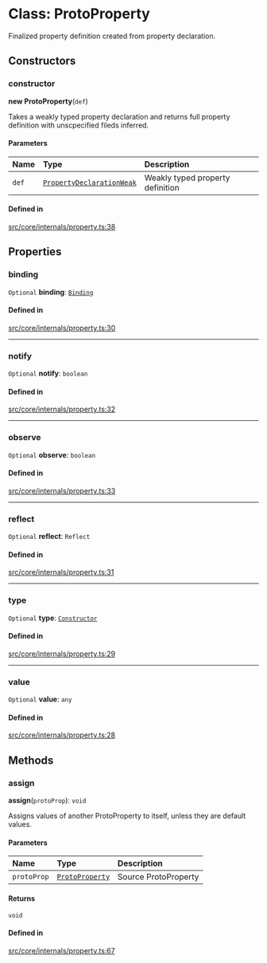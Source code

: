 # Class: ProtoProperty

Finalized property definition created from property declaration.

## Constructors

### constructor

**new ProtoProperty**(`def`)

Takes a weakly typed property declaration and returns full property definition with unscpecified fileds inferred.

#### Parameters

| Name | Type | Description |
| :------ | :------ | :------ |
| `def` | [`PropertyDeclarationWeak`](../none#propertydeclarationweak) | Weakly typed property definition |

#### Defined in

[src/core/internals/property.ts:38](https://github.com/io-gui/io/blob/main/src/core/internals/property.ts#L38)

## Properties

### binding

 `Optional` **binding**: [`Binding`](Binding.md)

#### Defined in

[src/core/internals/property.ts:30](https://github.com/io-gui/io/blob/main/src/core/internals/property.ts#L30)

___

### notify

 `Optional` **notify**: `boolean`

#### Defined in

[src/core/internals/property.ts:32](https://github.com/io-gui/io/blob/main/src/core/internals/property.ts#L32)

___

### observe

 `Optional` **observe**: `boolean`

#### Defined in

[src/core/internals/property.ts:33](https://github.com/io-gui/io/blob/main/src/core/internals/property.ts#L33)

___

### reflect

 `Optional` **reflect**: `Reflect`

#### Defined in

[src/core/internals/property.ts:31](https://github.com/io-gui/io/blob/main/src/core/internals/property.ts#L31)

___

### type

 `Optional` **type**: [`Constructor`](../none#constructor)

#### Defined in

[src/core/internals/property.ts:29](https://github.com/io-gui/io/blob/main/src/core/internals/property.ts#L29)

___

### value

 `Optional` **value**: `any`

#### Defined in

[src/core/internals/property.ts:28](https://github.com/io-gui/io/blob/main/src/core/internals/property.ts#L28)

## Methods

### assign

**assign**(`protoProp`): `void`

Assigns values of another ProtoProperty to itself, unless they are default values.

#### Parameters

| Name | Type | Description |
| :------ | :------ | :------ |
| `protoProp` | [`ProtoProperty`](ProtoProperty.md) | Source ProtoProperty |

#### Returns

`void`

#### Defined in

[src/core/internals/property.ts:67](https://github.com/io-gui/io/blob/main/src/core/internals/property.ts#L67)
